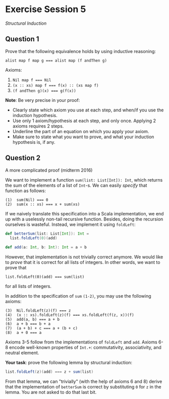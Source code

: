 # Exercise Session 5

*Structural Induction*

## Question 1

Prove that the following equivalence holds by using inductive reasoning:

```
alist map f map g === alist map (f andThen g)
```

Axioms:

   1) `Nil map f === Nil`
   2) `(x :: xs) map f === f(x) :: (xs map f)`
   3) `(f andThen g)(x) === g(f(x))`

**Note**: Be very precise in your proof:

- Clearly state which axiom you use at each step, and when/if you use the induction hypothesis.
- Use only 1 axiom/hypothesis at each step, and only once. Applying 2 axioms requires 2 steps.
- Underline the part of an equation on which you apply your axiom.
- Make sure to state what you want to prove, and what your induction hypothesis is, if any.

## Question 2

A more complicated proof (midterm 2016)

We want to implement a function `sum(list: List[Int]): Int`, which returns the sum of the elements of a list of `Int`-s. We can easily *specify* that function as follows:

```
(1)  sum(Nil) === 0
(2)  sum(x :: xs) === x + sum(xs)
```

If we naively translate this specification into a Scala implementation, we end up with a uselessly non-tail recursive function. Besides, doing the recursion ourselves is wasteful. Instead, we implement it using `foldLeft`:

```scala
def betterSum(list: List[Int]): Int =
  list.foldLeft(0)(add)

def add(a: Int, b: Int): Int = a + b
```

However, that implementation is not trivially correct anymore. We would like to *prove* that it is correct for all lists of integers. In other words, we want to prove that

```
list.foldLeft(0)(add) === sum(list)
```

for all lists of integers.

In addition to the specification of `sum` `(1-2)`, you may use the following axioms:

```
(3)  Nil.foldLeft(z)(f) === z
(4)  (x :: xs).foldLeft(z)(f) === xs.foldLeft(f(z, x))(f)
(5)  add(a, b) === a + b
(6)  a + b === b + a
(7)  (a + b) + c === a + (b + c)
(8)  a + 0 === a
```

Axioms 3-5 follow from the implementations of `foldLeft` and `add`. Axioms 6-8 encode well-known properties of `Int.+`: commutativity, associativity, and neutral element.

**Your task**: prove the following lemma by structural induction:

```scala
list.foldLeft(z)(add) === z + sum(list)
```

From that lemma, we can "trivially" (with the help of axioms 6 and 8) derive that the implementation of `betterSum` is correct by substituting `0` for `z` in the lemma. You are not asked to do that last bit.
